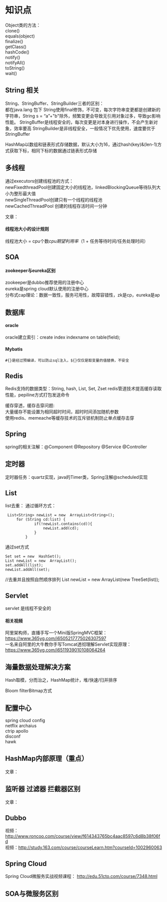 # 知识点

Object类的方法：   
clone()  
equals(object)  
finalize()  
getClass()   
hashCode()   
notify()   
notifyAll()   
toString()   
wait()   

## String 相关
String、StringBuffer、StringBuilder三者的区别：   
都在java.lang 包下
String使用final修饰，不可变，每次字符串变更都是创建新的字符串，String s = “a”+"b"除外，频繁变更会导致无引用对象过多，导致gc影响性能。
StringBuffer是线程安全的，每次变更是对本身进行操作，不会产生新对象，效率要高
StringBuilder是非线程安全，一般情况下优先使用，速度要优于StringBuffer

HashMap以数组和链表形式存储数据，默认大小为16，通过hash(key)&(len-1)方式获取下标，相同下标的数据通过链表形式存储

## 多线程
通过executors创建线程池的方式：    
newFixedthreadPool创建固定大小的线程池，linkedBlockingQueue等待队列大小为整形最大值    
newSingleThreadPool创建只有一个线程的线程池    
newCachedThreadPool 创建的线程存活时间一分钟   

文章：  

#### 线程池大小的设计规则 
线程池大小 = cpu个数*cpu期望利用率*（1 + 任务等待时间/任务处理时间）  


## SOA 
#### zookeeper与eureka区别
zookeeper是dubbo推荐使用的注册中心   
eureka是spring cloud默认使用的注册中心     
分布式cap理论：数据一致性，服务可用性，故障容错性，zk是cp，eureka是ap  


## 数据库 
#### oracle 
oracle建立索引：create index indexname on table(field);

#### Mybatis
```
#{}是经过预编译，可以防止sql注入，${}仅仅是取变量的值替换，不安全
```
 

## Redis

Redis支持的数据类型：String, hash, List, Set, Zset
redis管道技术提高缓存读取性能，pepiline方式打包发送命令

缓存穿透，缓存击穿问题:   
大量缓存不能设置为相同超时时间，超时时间添加随机参数   
使用redis、memeache等缓存技术的互斥锁机制防止单点缓存击穿   


## Spring 
spring的相关注解：@Component @Repository @Service @Controller

## 定时器
定时器任务：quartz实现，java的Timer类，Spring注解@scheduled实现

## List
list去重：
通过循环方式：
```
 List<String> newList = new  ArrayList<String>(); 
     for (String cd:list) {
             if(!newList.contains(cd)){
                 newList.add(cd);
             }
         }
```
 
通过set方式
```
Set set = new  HashSet(); 
List newList = new  ArrayList(); 
set.addAll(list);
newList.addAll(set);
```


//去重并且按照自然顺序排列
List newList = new ArrayList(new TreeSet(list));

## Servlet
servlet 是线程不安全的   

#### 相关视频
阿里架构师，直播手写一个Mini版SpringMVC框架： https://www.365yg.com/i6505217775026307597    
一名来自阿里的大牛教你手写Tomcat透彻理解Servlet实现原理：https://www.365yg.com/i6511939010108064264      


## 海量数据处理解决方案
Hash取模，分而治之，HashMap统计，堆/快速/归并排序  

Bloom filterBitmap方式


## 配置中心
spring cloud config    
netflix archaius   
ctrip apollo    
disconf   
hawk   

## HashMap内部原理（重点） 
文章：  

## 监听器 过滤器 拦截器区别
文章：   

## Dubbo
视频： http://www.roncoo.com/course/view/f614343765bc4aac8597c6d8b38f06fd   
视频：http://study.163.com/course/courseLearn.htm?courseId=1002960063   

## Spring Cloud
Spring Cloud微服务实战视频课程： http://edu.51cto.com/course/7348.html  

## SOA与微服务区别  


